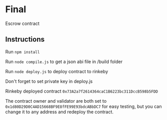 # Final

Escrow contract 

## Instructions

Run `npm install`

Run `node compile.js` to get a json abi file in /build folder

Run `node deploy.js` to deploy contract to rinkeby

Don't forget to set private key in deploy.js

Rinkeby deployed contract `0x73A2a7f2614364caC1B6223bc311DccB598b5FDD`

The contract owner and validator are both set to `0x1d80D29D0C4AD15668BF9E8fFE99E93bdcABbDC7` for easy testing, but you can change it to any address and redeploy the contract.
